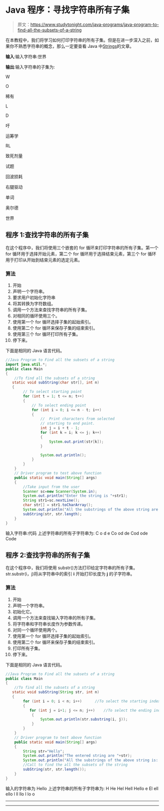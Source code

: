 # Java 程序：寻找字符串所有子集

> 原文：<https://www.studytonight.com/java-programs/java-program-to-find-all-the-subsets-of-a-string>

在本教程中，我们将学习如何打印字符串的所有子集。但是在进一步深入之前，如果你不熟悉字符串的概念，那么一定要查看 Java 中[Strings](https://www.studytonight.com/java/string-handling-in-java.php)的文章。

**输入**:输入字符串:世界

**输出**:输入字符串的子集为:

W

O

稀有

L

D

吁

运筹学

RL

致死剂量

试题

回波损耗

右腿驱动

单词

奥尔德

世界

## 程序 1:查找字符串的所有子集

在这个程序中，我们将使用三个嵌套的 for 循环来打印字符串的所有子集。第一个 for 循环用于选择开始元素，第二个 for 循环用于选择结束元素，第三个 for 循环用于打印从开始到结束元素的选定元素。

### 算法

1.  开始
2.  声明一个字符串。
3.  要求用户初始化字符串
4.  将其转换为字符数组。
5.  调用一个方法来查找字符串的所有子集。
6.  对相同的循环使用三个。
7.  使用第一个 for 循环选择子集的起始索引。
8.  使用第二个 for 循环来保存子集的结束索引。
9.  使用第三个 for 循环打印所有子集。
10.  停下来。

下面是相同的 Java 语言代码。

```java
//Java Program to Find all the subsets of a string
import java.util.*;
public class Main
{
    //To find all the subsets of a string
   static void subString(char str[], int n)
   {
        // To select starting point
        for (int t = 1; t <= n; t++) 
        {
            // To select ending point
            for (int i = 0; i <= n - t; i++) 
            {
                //  Print characters from selected
                // starting to end point.  
                int j = i + t - 1;
                for (int k = i; k <= j; k++) 
                {
                    System.out.print(str[k]);
                }

                System.out.println();
            }
        }
    } 
    // Driver program to test above function
    public static void main(String[] args) 
    {
        //Take input from the user
        Scanner sc=new Scanner(System.in);
        System.out.println("Enter the string is "+str1);
        String str1=sc.nextLine();
        char str[] = str1.toCharArray();
        System.out.println("All the substrings of the above string are: ");
        subString(str, str.length);
    }
}
```

输入字符串:代码
上述字符串的所有子字符串为:
C
o
d
e
Co
od
de
Cod
ode
Code

## 程序 2:查找字符串的所有子集

在这个程序中，我们将使用 substr()方法打印给定字符串的所有子集。str.substr(i，j)将从字符串中的索引 **i** 开始打印长度为 **j** 的子字符串。

### 算法

1.  开始
2.  声明一个字符串。
3.  初始化它。
4.  调用一个方法来查找输入字符串的所有子集。
5.  将字符串和字符串长度作为参数传递。
6.  对同一个循环使用两个。
7.  使用第一个 for 循环选择子集的起始索引。
8.  使用第二个 for 循环来保存子集的结束索引。
9.  打印所有子集。
10.  停下来。

下面是相同的 Java 语言代码。

```java
//Java Program to Find all the subsets of a string
public class Main
{
    //To find all the subsets of a string
   static void subString(String str, int n)
   {
        for (int i = 0; i < n; i++)      //To select the starting index
        {
           for (int j = i+1; j <= n; j++)    //To select the ending index
            {
                System.out.println(str.substring(i, j));
            }
        }
    }
    // Driver program to test above function
    public static void main(String[] args) 
    {
        String str="Hello";
        System.out.println("The entered string are "+str);
        System.out.println("All the substrings of the above string is: ");
        //Call to find the all the subsets of the string
        subString(str, str.length());
    }
}
```

输入的字符串为 Hello
上述字符串的所有子字符串为:
H
He
Hel
Hell
Hello
e
El
ell
ello
l
ll
llo
l
lo
o

* * *

* * *